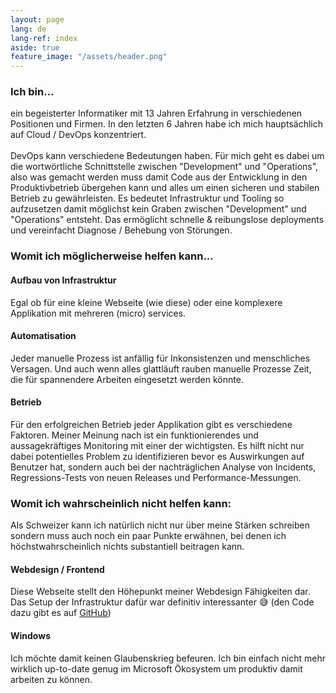 ```yaml
---
layout: page
lang: de
lang-ref: index
aside: true
feature_image: "/assets/header.png"
---
```


### Ich bin...
ein begeisterter Informatiker mit 13 Jahren Erfahrung in verschiedenen Positionen und Firmen. In den letzten 6 Jahren habe ich mich hauptsächlich auf Cloud / DevOps konzentriert.<br><br>
DevOps kann verschiedene Bedeutungen haben. Für mich geht es dabei um die wortwörtliche Schnittstelle zwischen "Development" und "Operations", also was gemacht werden muss damit Code aus der Entwicklung in den Produktivbetrieb übergehen kann und alles um einen sicheren und stabilen Betrieb zu gewährleisten. Es bedeutet Infrastruktur und Tooling so aufzusetzen damit möglichst kein Graben zwischen "Development" und "Operations" entsteht. Das ermöglicht schnelle & reibungslose deployments und vereinfacht Diagnose / Behebung von Störungen.

### Womit ich möglicherweise helfen kann...
#### Aufbau von Infrastruktur
Egal ob für eine kleine Webseite (wie diese) oder eine komplexere Applikation mit mehreren (micro) services.


#### Automatisation
Jeder manuelle Prozess ist anfällig für Inkonsistenzen und menschliches Versagen. Und auch wenn alles glattläuft rauben manuelle Prozesse Zeit, die für spannendere Arbeiten eingesetzt werden könnte.

#### Betrieb
Für den erfolgreichen Betrieb jeder Applikation gibt es verschiedene Faktoren. Meiner Meinung nach ist ein funktionierendes und aussagekräftiges Monitoring mit einer der wichtigsten. Es hilft nicht nur dabei potentielles Problem zu identifizieren bevor es Auswirkungen auf Benutzer hat, sondern auch bei der  nachträglichen Analyse von Incidents, Regressions-Tests von neuen Releases und Performance-Messungen.


### Womit ich wahrscheinlich nicht helfen kann:
Als Schweizer kann ich natürlich nicht nur über meine Stärken schreiben sondern muss auch noch ein paar Punkte erwähnen, bei denen ich höchstwahrscheinlich nichts substantiell beitragen kann.

#### Webdesign / Frontend
Diese Webseite stellt den Höhepunkt meiner Webdesign Fähigkeiten dar. Das Setup der Infrastruktur dafür war definitiv interessanter 😅 (den Code dazu gibt es auf <a href="https://github.com/pbaettig/caspal-ch">GitHub</a>)
#### Windows
Ich möchte damit keinen Glaubenskrieg befeuren. Ich bin einfach nicht mehr wirklich up-to-date genug im Microsoft Ökosystem um produktiv damit arbeiten zu können.
